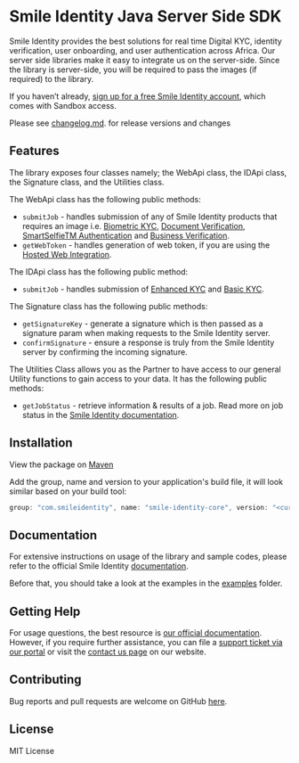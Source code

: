 # Smile Identity Java Server Side SDK

Smile Identity provides the best solutions for real time Digital KYC, identity verification, user onboarding, and user authentication across Africa. Our server side libraries make it easy to integrate us on the server-side. Since the library is server-side, you will be required to pass the images (if required) to the library.


 If you haven’t already, [sign up for a free Smile Identity account](https://usesmileid.com/talk-to-an-expert), which comes with Sandbox access.


Please see [changelog.md](https://github.com/smileidentity/smile-identity-core-java/blob/master/changelog.md). for release versions and changes


## Features
The library exposes four classes namely; the WebApi class, the IDApi class, the Signature class, and the Utilities class.

The WebApi class has the following public methods:
 - `submitJob` -  handles submission of any of Smile Identity products that requires an image i.e. [Biometric KYC](https://docs.usesmileid.com/products/biometric-kyc), [Document Verification](https://docs.usesmileid.com/products/document-verification), [SmartSelfieTM  Authentication](https://docs.usesmileid.com/products/biometric-authentication) and [Business Verification](https://docs.usesmileid.com/products/for-businesses-kyb/business-verification).
 - `getWebToken` - handles generation of web token, if you are using the [Hosted Web Integration](https://docs.usesmileid.com/web-mobile-web/web-integration-beta).

 The IDApi class has the following public method:

- `submitJob` - handles submission of [Enhanced KYC](https://docs.usesmileid.com/products/identity-lookup) and [Basic KYC](https://docs.usesmileid.com/products/id-verification).

The Signature class has the following public methods:

- `getSignatureKey` - generate a signature which is then passed as a signature param when making requests to the Smile Identity server.
- `confirmSignature` - ensure a response is truly from the Smile Identity server by confirming the incoming signature.

The Utilities Class allows you as the Partner to have access to our general Utility functions to gain access to your data. It has the following public methods:

- `getJobStatus` - retrieve information & results of a job. Read more on job status in the [Smile Identity documentation](https://docs.usesmileid.com/further-reading/job-status).

## Installation

View the package on [Maven](https://search.maven.org/search?q=a:smile-identity-core)

Add the group, name and version to your application's build file, it will look similar based on your build tool:

```java
group: "com.smileidentity", name: "smile-identity-core", version: "<current-version>"
```

## Documentation

For extensive instructions on usage of the library and sample codes, please refer to the official Smile Identity [documentation](https://docs.usesmileid.com/server-to-server/java).

Before that, you should take a look at the examples in the [examples](/examples) folder.

## Getting Help

For usage questions, the best resource is [our official documentation](https://docs.usesmileid.com). However, if you require further assistance, you can file a [support ticket via our portal](https://portal.usesmileid.com/partner/support/tickets) or visit the [contact us page](https://portal.usesmileid.com/partner/support/tickets) on our website.

## Contributing

Bug reports and pull requests are welcome on GitHub [here](https://github.com/smileidentity/smile-identity-core-java).

## License

MIT License
